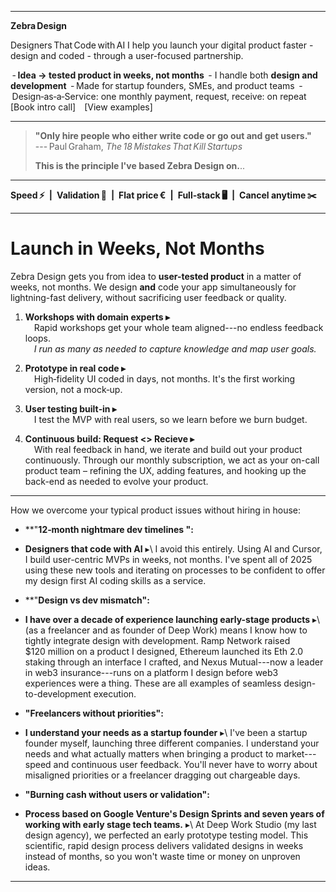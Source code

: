 
------

**Zebra Design**

Designers That Code with AI
I help you launch your digital product faster - design and coded - through a user-focused partnership.

 - **Idea → tested product in weeks, not months**
 - I handle both **design and development**
 - Made for startup founders, SMEs, and product teams
 - Design‑as‑a‑Service: one monthly payment, request, receive: on repeat 
 
[Book intro call] [View examples]

--- 

> **"Only hire people who either write code or go out and get users."**\
> --- Paul Graham, *The 18 Mistakes That Kill Startups*
>
>**This is the principle I've based Zebra Design on.**.. 

---

**Speed ⚡ | Validation 🎯 | Flat price € | Full‑stack 🖥️ | Cancel anytime ✂️** 

--- 

# Launch in Weeks, Not Months

Zebra Design gets you from idea to **user-tested product** in a matter of weeks, not months. We design **and** code your app simultaneously for lightning-fast delivery, without sacrificing user feedback or quality. 

1.  **Workshops with domain experts ▸**\
     Rapid workshops get your whole team aligned---no endless feedback loops.\
     *I run as many as needed to capture knowledge and map user goals.*

2.  **Prototype in real code ▸**\
     High‑fidelity UI coded in days, not months. It's the first working version, not a mock‑up.

3.  **User testing built‑in ▸**\
     I test the MVP with real users, so we learn before we burn budget.

4.  **Continuous build: Request <> Recieve ▸**\
     With real feedback in hand, we iterate and build out your product continuously. Through our monthly subscription, we act as your on-call product team – refining the UX, adding features, and hooking up the back-end as needed to evolve your product. 

--- 

How we overcome your typical product issues without hiring in house: 

-  **"**12‑month nightmare dev timelines ":** 
- **Designers that code with AI** ▸\  I avoid this entirely. Using AI and Cursor, I build user-centric MVPs in weeks, not months. I've spent all of 2025 using these new tools and iterating on processes to be confident to offer my design first AI coding skills as a service. 

-   **"**Design vs dev mismatch":** 
  - **I have over a decade of experience launching early-stage products** ▸\ (as a freelancer and as founder of Deep Work) means I know how to tightly integrate design with development. Ramp Network raised $120 million on a product I designed, Ethereum launched its Eth 2.0 staking through an interface I crafted, and Nexus Mutual---now a leader in web3 insurance---runs on a platform I design before web3 experiences were a thing. These are all examples of seamless design-to-development execution.

-   **"Freelancers without priorities":** 
- **I understand your needs as a startup founder** ▸\ I've been a startup founder myself, launching three different companies. I understand your needs and what actually matters when bringing a product to market---speed and continuous user feedback. You'll never have to worry about misaligned priorities or a freelancer dragging out chargeable days. 

-   **"Burning cash without users or validation":** 
- **Process based on Google Venture's Design Sprints and seven years of working with early stage tech teams.** ▸\ At Deep Work Studio (my last design agency), we perfected an early prototype testing model. This scientific, rapid design process delivers validated designs in weeks instead of months, so you won't waste time or money on unproven ideas.

--- 

